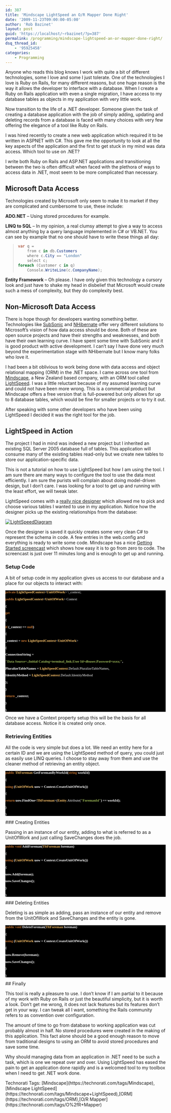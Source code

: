 ```yaml
---
id: 387
title: 'Mindscape LightSpeed an O/R Mapper Done Right'
date: '2009-11-23T09:00:00-05:00'
author: 'Rob Bazinet'
layout: post
guid: 'https://localhost/~rbazinet/?p=387'
permalink: /programming/mindscape-lightspeed-an-or-mapper-done-right/
dsq_thread_id:
    - '95925458'
categories:
    - Programming
---
```


Anyone who reads this blog knows I work with quite a bit of different technologies, some I love and some I just tolerate. One of the technologies I love is Ruby on Rails, for many different reasons, but one huge reason is the way it allows the developer to interface with a database. When I create a Ruby on Rails application with even a single migration, I have access to my database tables as objects in my application with very little work.

Now transition to the life of a .NET developer. Someone given the task of creating a database application with the job of simply adding, updating and deleting records from a database is faced with many choices with very few offering the elegance of a tool like Ruby on Rails.

I was hired recently to create a new web application which required it to be written in ASPNET with C#. This gave me the opportunity to look at all the key aspects of the application and the first to get stuck in my mind was data access. Which tool to use on .NET?

I write both Ruby on Rails and ASP.NET applications and transitioning between the two is often difficult when faced with the plethora of ways to access data in .NET, most seem to be more complicated than necessary.

## Microsoft Data Access

Technologies created by Microsoft only seem to make it to market if they are complicated and cumbersome to use, these include:

**ADO.NET** – Using stored procedures for example.

**LINQ to SQL** – In my opinion, a real clumsy attempt to give a way to access almost anything by a query language implemented in C# or VB.NET. You can see by example that no one should have to write these things all day:

> ```csharp
> var q =
>     from c in db.Customers
>     where c.City == "London"
>     select c;
> foreach (Customer c in q)
>     Console.WriteLine(c.CompanyName);
> ```

**Entity Framework** – Oh please. I have only given this technology a cursory look and just have to shake my head in disbelief that Microsoft would create such a mess of complexity, but they do complexity best.

## Non-Microsoft Data Access

There is hope though for developers wanting something better. Technologies like [SubSonic](https://subsonicproject.com/) and [NHibernate](https://www.hibernate.org/343.html) offer very different solutions to Microsoft’s vision of how data access should be done. Both of these are open source projects and have their strengths and weaknesses, and both have their own learning curve. I have spent some time with SubSonic and it is good product with active development. I can’t say I have done very much beyond the experimentation stage with NHibernate but I know many folks who love it.

I had been a bit oblivious to work being done with data access and object relational mapping (ORM) in the .NET space. I came across one tool from [Mindscape](https://www.mindscape.co.nz/), a New Zealand based company, with an ORM tool called [LightSpeed](https://www.mindscape.co.nz/products/LightSpeed/default.aspx). I was a little reluctant because of my assumed learning curve and could not have been more wrong. This is a commercial product but Mindscape offers a free version that is full-powered but only allows for up to 8 database tables, which would be fine for smaller projects or to try it out.

After speaking with some other developers who have been using LightSpeed I decided it was the right tool for the job.

## LightSpeed in Action

The project I had in mind was indeed a new project but I inherited an existing SQL Server 2005 database full of tables. This application will consume many of the existing tables read-only but we create new tables to store our application-specific data.

This is not a tutorial on how to use LightSpeed but how I am using the tool. I am sure there are many ways to configure the tool to use the data most efficiently. I am sure the purists will complain about doing model-driven design, but I don’t care. I was looking for a tool to get up and running with the least effort, we will tweak later.

LightSpeed comes with a [really nice designer](https://www.mindscape.co.nz/products/lightspeed/features/designer.aspx) which allowed me to pick and choose various tables I wanted to use in my application. Notice how the designer picks up the existing relationships from the database:

[![LightSpeedDiagram](https://accidentaltechnologist.com/files/media/image/WindowsLiveWriter/UsingMindscapeLightSpeed_E9F3/LightSpeedDiagram_thumb.png "LightSpeedDiagram")](https://accidentaltechnologist.com/files/media/image/WindowsLiveWriter/UsingMindscapeLightSpeed_E9F3/LightSpeedDiagram_2.png)

Once the designer is saved it quickly creates some very clean C# to represent the schema in code. A few entries in the web.config and everything is ready to write some code. Mindscape has a nice [Getting Started screencast](https://www.mindscape.co.nz/products/lightspeed/screencasts/gettingstarted.aspx) which shows how easy it is to go from zero to code. The screencast is just over 11 minutes long and is enough to get up and running.

### Setup Code

A bit of setup code in my application gives us access to our database and a place for our objects to interact with:

<style type="text/css">
.cf { font-family: consolas; font-size: 8pt; color: white; background: black; font-weight: bold; }
.cl { margin: 0px; }
.cb1 { color: #cc7832; }
.cb2 { color: #ffc66d; }
.cb3 { font-weight: normal; }
.cb4 { color: #a5c25c; }</style>

<div class="cf"> <span class="cb1">private</span> <span class="cb2">LightSpeedContext</span><span class="cb3">&lt;</span><span class="cb2">UnitOfWork</span><span class="cb3">&gt; \_context;</span>

 <span class="cb1">public</span> <span class="cb2">LightSpeedContext</span><span class="cb3">&lt;</span><span class="cb2">UnitOfWork</span><span class="cb3">&gt; Context</span>

 {

 <span class="cb1">get</span>

 {

 <span class="cb1">if</span> (\_context == <span class="cb1">null</span>)

 {

 \_context = <span class="cb1">new</span> <span class="cb2">LightSpeedContext</span><span class="cb3">&lt;</span><span class="cb2">UnitOfWork</span><span class="cb3">&gt;</span>

 {

 ConnectionString =

 <span class="cb4">"Data Source=.;Initial Catalog=terminal\_link;User Id=dbuser;Password=xxxx;"</span>,

 PluralizeTableNames = <span class="cb2">LightSpeedContext</span><span class="cb3">.Default.PluralizeTableNames,</span>

 IdentityMethod = <span class="cb2">LightSpeedContext</span><span class="cb3">.Default.IdentityMethod</span>

 };

 }

 <span class="cb1">return</span> \_context;

 }

 }

</div>Once we have a Context property setup this will be the basis for all database access. Notice it is created only once.

### Retrieving Entities

All the code is very simple but does a lot. We need an entity here for a certain ID and we are using the LightSpeed method of query, you could just as easily use LINQ queries. I choose to stay away from them and use the cleaner method of retrieving an entity object.

<div class="cf"> <span class="cb1">public</span> <span class="cb2">TltForeman</span> GetForemanByWorkId(<span class="cb1">string</span> workId)

 {

 <span class="cb1">using</span> (<span class="cb2">UnitOfWork</span> uow = Context.CreateUnitOfWork())

 {

 <span class="cb1">return</span> uow.FindOne&lt;<span class="cb2">TltForeman</span><span class="cb3">&gt;(</span><span class="cb2">Entity</span><span class="cb3">.Attribute(</span><span class="cb4">"ForemanId"</span>) == workId);

 }

 }

</div>### Creating Entities

Passing in an instance of our entity, adding to what is referred to as a UnitOfWork and just calling SaveChanges does the job.

<div class="cf"> <span class="cb1">public</span> <span class="cb1">void</span> AddForeman(<span class="cb2">TltForeman</span> foreman)

 {

 <span class="cb1">using</span> (<span class="cb2">UnitOfWork</span> uow = Context.CreateUnitOfWork())

 {

 uow.Add(foreman);

 uow.SaveChanges();

 }

 }

</div>### Deleting Entities

Deleting is as simple as adding, pass an instance of our entity and remove from the UnitOfWork and SaveChanges and the entity is gone.

<div class="cf"> <span class="cb1">public</span> <span class="cb1">void</span> DeleteForeman(<span class="cb2">TltForeman</span> foreman)

 {

 <span class="cb1">using</span> (<span class="cb2">UnitOfWork</span> uow = Context.CreateUnitOfWork())

 {

 uow.Remove(foreman);

 uow.SaveChanges();

 }

 }

</div>## Finally

This tool is really a pleasure to use. I don’t know if I am partial to it because of my work with Ruby on Rails or just the beautiful simplicity, but it is worth a look. Don’t get me wrong, it does not lack features but its features don’t get in your way. I can tweak all I want, something the Rails community refers to as convention over configuration.

The amount of time to go from database to working application was cut probably almost in half. No stored procedures were created in the making of this application. This fact alone should be a good enough reason to move from traditional designs to using an ORM to avoid stored procedures and save some time.

Why should managing data from an application in .NET need to be such a task, which is one we repeat over and over. Using LightSpeed has eased the pain to get an application done rapidly and is a welcomed tool to my toolbox when I need to get .NET work done.

<div class="wlWriterEditableSmartContent" id="scid:0767317B-992E-4b12-91E0-4F059A8CECA8:6d953be5-70a9-4f70-9aed-63d6b52b7d27" style="margin: 0px; padding: 0px; display: inline; float: none;">Technorati Tags: [Mindscape](https://technorati.com/tags/Mindscape),[Mindscape LightSpeed](https://technorati.com/tags/Mindscape+LightSpeed),[ORM](https://technorati.com/tags/ORM),[O/R Mapper](https://technorati.com/tags/O%2fR+Mapper)</div>
